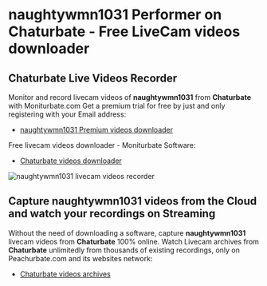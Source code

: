 # naughtywmn1031 Performer on Chaturbate - Free LiveCam videos downloader

## Chaturbate Live Videos Recorder

Monitor and record livecam videos of **naughtywmn1031** from **Chaturbate** with Moniturbate.com
Get a premium trial for free by just and only registering with your Email address:
* [naughtywmn1031 Premium videos downloader](https://moniturbate.com/request-demo-licence-key.html)

Free livecam videos downloader - Moniturbate Software:
* [Chaturbate videos downloader](https://moniturbate.com/moniturbate-download-software.html)

![naughtywmn1031 livecam videos recorder](https://peachurnet.com/templates/moniturbate-software.png)


## Capture naughtywmn1031 videos from the Cloud and watch your recordings on Streaming

Without the need of downloading a software, capture **naughtywmn1031** livecam videos from **Chaturbate** 100% online.
Watch Livecam archives from **Chaturbate** unlimitedly from thousands of existing recordings, only on Peachurbate.com and its websites network:
* [Chaturbate videos archives](https://peachurnet.com/)
